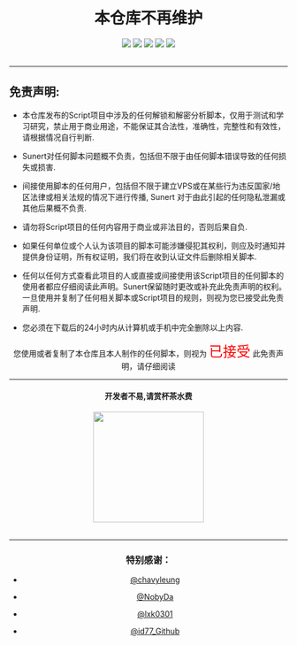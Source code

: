 
<div align="center"> 
<h1 align="center">本仓库不再维护</h1>
<img src="https://img.shields.io/github/issues/Sunert/Scripts?color=green">
<img src="https://img.shields.io/github/stars/Sunert/Scripts?color=yellow">
<img src="https://img.shields.io/github/forks/Sunert/Scripts?color=orange">
<img src="https://img.shields.io/github/license/Sunert/Scripts?color=ff69b4">
<img src="https://img.shields.io/github/languages/code-size/Sunert/Scripts?color=blueviolet">
</div>

<br>

*****

## 免责声明: 

* 本仓库发布的Script项目中涉及的任何解锁和解密分析脚本，仅用于测试和学习研究，禁止用于商业用途，不能保证其合法性，准确性，完整性和有效性，请根据情况自行判断.

* Sunert对任何脚本问题概不负责，包括但不限于由任何脚本错误导致的任何损失或损害.

* 间接使用脚本的任何用户，包括但不限于建立VPS或在某些行为违反国家/地区法律或相关法规的情况下进行传播, Sunert 对于由此引起的任何隐私泄漏或其他后果概不负责.

* 请勿将Script项目的任何内容用于商业或非法目的，否则后果自负.

* 如果任何单位或个人认为该项目的脚本可能涉嫌侵犯其权利，则应及时通知并提供身份证明，所有权证明，我们将在收到认证文件后删除相关脚本.

* 任何以任何方式查看此项目的人或直接或间接使用该Script项目的任何脚本的使用者都应仔细阅读此声明。Sunert保留随时更改或补充此免责声明的权利。一旦使用并复制了任何相关脚本或Script项目的规则，则视为您已接受此免责声明.

- 您必须在下载后的24小时内从计算机或手机中完全删除以上内容.   </br>
<div align=center >   您使用或者复制了本仓库且本人制作的任何脚本，则视为 <span style="font-size:25px;color:#FF0000">已接受</span> 此免责声明，请仔细阅读
<div>

***

#### 开发者不易,请赏杯茶水费
<div align=center><img width="200" height="200" src="https://gitee.com/Sunert/ProxyConfig/raw/master/QuantumultX/Rules/Images/Complimentcode.jpeg"/></div>
<br>

---

### 特别感谢：

  * [@chavyleung](https://github.com/chavyleung)

  * [@NobyDa](https://github.com/NobyDa)

  * [@lxk0301](https://github.com/lxk0301)

  * [@id77_Github](https://github.com/id77)
